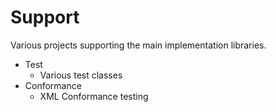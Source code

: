 # Support
Various projects supporting the main implementation libraries. 

 * Test
   * Various test classes
 * Conformance 
   * XML Conformance testing
